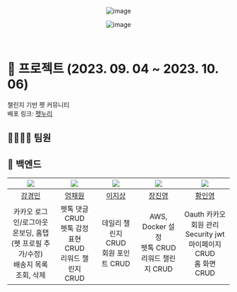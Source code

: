<div align="center">

  ![image](https://github.com/FINAL-TEAM4/itoxi-be/assets/96164211/bf9e5f39-fe21-42c2-a6f7-35903e1f03ab)

  ![image](https://github.com/FINAL-TEAM4/itoxi-be/assets/96164211/eb511776-2115-48cd-ac39-efb035d46fee)

</div>

</br>

# 📸 프로젝트 (2023. 09. 04 ~ 2023. 10. 06)

챌린지 기반 펫 커뮤니티 </br>
배포 링크: [펫누리](https://petnuri.netlify.app/)

## 👨‍👨‍👧‍👦 팀원

## 📑 백엔드

|![](https://avatars.githubusercontent.com/u/104764933?v=4)|![](https://avatars.githubusercontent.com/u/65496092?v=4)|![](https://avatars.githubusercontent.com/u/104916288?v=4)|![](https://avatars.githubusercontent.com/u/96164211?v=4)|![](https://avatars.githubusercontent.com/u/86757234?v=4)|
|:---:|:---:|:---:|:---:|:---:|
|[강경민](https://github.com/redbean00)|[엄채원](https://github.com/chaewon12)|[이지상](https://github.com/matrixpower1004)|[장진영](https://github.com/jinyngg)|[황인영](https://github.com/inyoung0215)|
|카카오 로그인/로그아웃 </br>온보딩, 홈탭(펫 프로필 추가/수정) </br>배송지 목록 조회, 삭제|펫톡 댓글 CRUD </br>펫톡 감정표현 CRUD </br>리워드 챌린지 CRUD|데일리 챌린지 CRUD </br>회원 포인트 CRUD|AWS, Docker 설정 </br> 펫톡 CRUD </br> 리워드 챌린지 CRUD|Oauth 카카오 회원 관리 </br>Security jwt </br>마이페이지 CRUD </br>홈 화면 CRUD|
